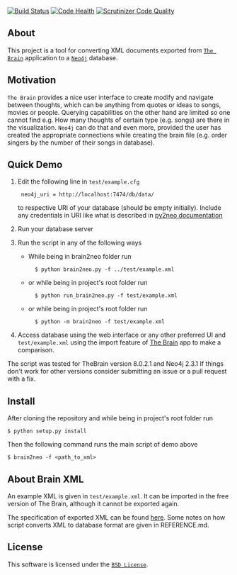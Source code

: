 [![Build Status](https://travis-ci.org/kpsychas/brain2neo.svg?branch=master)](https://travis-ci.org/kpsychas/brain2neo)
[![Code Health](https://landscape.io/github/kpsychas/brain2neo/master/landscape.svg?style=flat)](https://landscape.io/github/kpsychas/brain2neo/master)
[![Scrutinizer Code Quality](https://scrutinizer-ci.com/g/kpsychas/brain2neo/badges/quality-score.png?b=master)](https://scrutinizer-ci.com/g/kpsychas/brain2neo/?branch=master)

About
-----

This project is a tool for converting XML documents exported from
[`The Brain`](http://www.thebrain.com/) application to a
[`Neo4j`](http://neo4j.com/) database.

Motivation
----------
`The Brain` provides a nice user interface to create modify and navigate between thoughts,
which can be anything from quotes or ideas to songs, movies or people. Querying capabilities
on the other hand are limited so one cannot find e.g. How many thoughts of certain type
(e.g. songs) are there in the visualization. `Neo4j` can do that and even more, provided
the user has created the appropriate connections while creating the brain file (e.g. order singers by the number of their songs in database).

Quick Demo
----------
1. Edit the following line in `test/example.cfg`

    	neo4j_uri = http://localhost:7474/db/data/

	to respective URI of your database (should be empty initially). 
	Include any credentials in URI like what is described in 
	[py2neo documentation](http://py2neo.org/2.0/essentials.html)

2. Run your database server

3. Run the script in any of the following ways

	* While being in brain2neo folder run

			$ python brain2neo.py -f ../test/example.xml

	* or while being in project's root folder run

    		$ python run_brain2neo.py -f test/example.xml

	* or while being in project's root folder run

    		$ python -m brain2neo -f test/example.xml

4. Access database using the web interface or any other preferred UI and
`test/example.xml` using the import feature of
[The Brain](http://www.thebrain.com/) app to make a comparison.

The script was tested for TheBrain version 8.0.2.1 and Neo4j 2.3.1
If things don't work for other versions consider submitting an issue
or a pull request with a fix.


Install
-------
After cloning the repository and while being in project's root folder run

	$ python setup.py install

Then the following command runs the main script of demo above

	$ brain2neo -f <path_to_xml>

About Brain XML
---------------
An example XML is given in `test/example.xml`.
It can be imported in the free version of The Brain,
although it cannot be exported again.

The specification of exported XML can be found
[here](http://www.thebrain.com/dtd/BrainData1.dtd).
Some notes on how script converts XML to database format are
given in REFERENCE.md.


License
-------
This software is licensed under the [`BSD License`](http://www.opensource.org/licenses/bsd-license.php).
